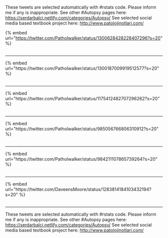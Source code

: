 

These tweets are selected automatically with #rstats code. Please inform me if any is inappropriate.
See other #Autopsy pages here: https://serdarbalci.netlify.com/categories/Autopsy/ 
See selected social media based textbook project here: http://www.patolojinotlari.com/

{% embed url="https://twitter.com/Patholwalker/status/1300628428228407296?s=20" %}<br>
<br>
<hr>
{% embed url="https://twitter.com/Patholwalker/status/1300187009919512577?s=20" %}<br>
<br>
<hr>
{% embed url="https://twitter.com/Patholwalker/status/1175412482707296262?s=20" %}<br>
<br>
<hr>
{% embed url="https://twitter.com/Patholwalker/status/985056766806310912?s=20" %}<br>
<br>
<hr>
{% embed url="https://twitter.com/Patholwalker/status/984211107865739264?s=20" %}<br>
<br>
<hr>
{% embed url="https://twitter.com/DaveensMoore/status/1283814184103432194?s=20" %}<br>
<br>
<hr>


These tweets are selected automatically with #rstats code. Please inform me if any is inappropriate.
See other #Autopsy pages here: https://serdarbalci.netlify.com/categories/Autopsy/ 
See selected social media based textbook project here: http://www.patolojinotlari.com/
